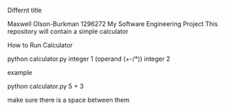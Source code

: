 Differnt title

Maxwell Olson-Burkman
1296272
My Software Engineering Project
This repository will contain a simple calculator

How to Run Calculator

python calculator.py integer 1 (operand (+-/*)) integer 2

example

python calculator.py 5 + 3

make sure there is a space between them
